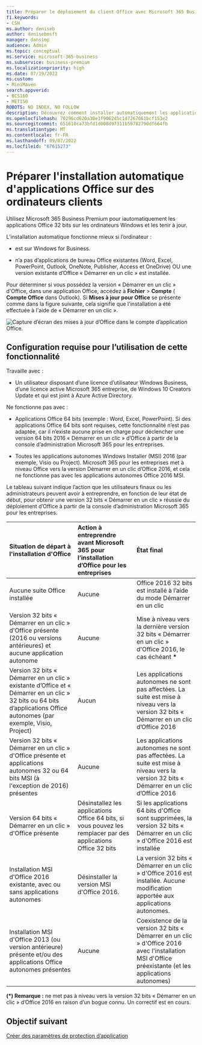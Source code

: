 ```yaml
---
title: Préparer le déploiement du client Office avec Microsoft 365 Business Premium
f1.keywords:
- CSH
ms.author: deniseb
author: denisebmsft
manager: dansimp
audience: Admin
ms.topic: conceptual
ms.service: microsoft-365-business
ms.subservice: business-premium
ms.localizationpriority: high
ms.date: 07/19/2022
ms.custom:
- MiniMaven
search.appverid:
- BCS160
- MET150
ROBOTS: NO INDEX, NO FOLLOW
description: Découvrez comment installer automatiquement les applications Office 32 bits sur les ordinateurs Windows et les maintenir à jour dans Microsoft 365 Business Premium.
ms.openlocfilehash: 70296cd620a30e1f9062d5c1d7267061bcf153e2
ms.sourcegitcommit: 651610ca73bfd1d008d97311b59782790df664fb
ms.translationtype: MT
ms.contentlocale: fr-FR
ms.lasthandoff: 09/07/2022
ms.locfileid: "67615273"
---
```

# <a name="prepare-to-automatically-install-office-apps-to-client-computers"></a>Préparer l'installation automatique d'applications Office sur des ordinateurs clients

Utilisez Microsoft 365 Business Premium pour iautomatiquement les applications Office 32 bits sur les ordinateurs Windows et les tenir à jour.
  
L’installation automatique fonctionne mieux si l’ordinateur : 

- est sur Windows for Business.
  
- n’a pas d’applications de bureau Office existantes (Word, Excel, PowerPoint, Outlook, OneNote, Publisher, Access et OneDrive) OU une version existante d’Office « Démarrer en un clic » est installée.

Pour déterminer si vous possédez la version « Démarrer en un clic » d'Office, dans une application Office, accédez à **Fichier** \> **Compte** ( **Compte Office** dans Outlook). Si **Mises à jour pour Office** se présente comme dans la figure suivante, cela signifie que l'installation a été effectuée à l'aide de « Démarrer en un clic ».
  
![Capture d’écran des mises à jour d’Office dans le compte d’application Office.](./../media/e3439380-fa43-4ed6-ae5d-64851c297df5.png)
  
## <a name="requirements-for-using-this-feature"></a>Configuration requise pour l’utilisation de cette fonctionnalité
  
Travaille avec :
  
- Un utilisateur disposant d’une licence d’utilisateur Windows Business, d’une licence active Microsoft 365 entreprise, de Windows 10 Creators Update et qui est joint à Azure Active Directory.

Ne fonctionne pas avec : 

- Applications Office 64 bits (exemple : Word, Excel, PowerPoint). Si des applications Office 64 bits sont requises, cette fonctionnalité n’est pas adaptée, car il n’existe aucune prise en charge pour déclencher une version 64 bits 2016 « Démarrer en un clic » d’Office à partir de la console d’administration Microsoft 365 pour les entreprises.

- Toutes les applications autonomes Windows Installer (MSI) 2016 (par exemple, Visio ou Project). Microsoft 365 pour les entreprises met à niveau Office vers la version Démarrer en un clic d’Office 2016, et cela ne fonctionne pas avec les applications autonomes Office 2016 MSI.

Le tableau suivant indique l’action que les utilisateurs finaux ou les administrateurs peuvent avoir à entreprendre, en fonction de leur état de début, pour obtenir une version 32 bits « Démarrer en un clic » réussie du déploiement d’Office à partir de la console d’administration Microsoft 365 pour les entreprises.<br/>


|Situation de départ à l'installation d'Office|Action à entreprendre avant Microsoft 365 pour l’installation d’Office pour les entreprises|État final|
|:-----|:-----|:-----|
|Aucune suite Office installée  |Aucune  |Office 2016 32 bits est installé à l’aide du mode Démarrer en un clic  |
|Version 32 bits « Démarrer en un clic » d'Office présente (2016 ou versions antérieures) et aucune application autonome  |Aucune  |Mise à niveau vers la dernière version 32 bits « Démarrer en un clic » d'Office 2016, le cas échéant **\*** |
|Version 32 bits « Démarrer en un clic » existante d’Office et « Démarrer en un clic » 32 bits ou 64 bits d’applications Office autonomes (par exemple, Visio, Project)  |Aucun  |Les applications autonomes ne sont pas affectées. La suite est mise à niveau vers la version 32 bits « Démarrer en un clic d’Office 2016  |
|Version 32 bits « Démarrer en un clic » d'Office présente et applications autonomes 32 ou 64 bits MSI (à l'exception de 2016) présentes  |Aucune  |Les applications autonomes ne sont pas affectées. La suite est mise à niveau vers la version 32 bits « Démarrer en un clic d’Office 2016  |
|Version 64 bits « Démarrer en un clic » d'Office présente  |Désinstallez les applications Office 64 bits, si vous pouvez les remplacer par des applications Office 32 bits  |Si les applications 64 bits d'Office sont supprimées, la version 32 bits « Démarrer en un clic » d'Office 2016 est installée  |
|Installation MSI d'Office 2016 existante, avec ou sans applications autonomes  |Désinstaller la version MSI d'Office 2016.  |La version 32 bits « Démarrer en un clic » d'Office 2016 est installée. Aucune modification apportée aux applications autonomes.  |
|Installation MSI d'Office 2013 (ou version antérieure) présente et/ou des applications Office autonomes présentes  |Aucune  |Coexistence de la version 32 bits « Démarrer en un clic » d'Office 2016 avec l'installation MSI d'Office préexistante (et les applications autonomes)  |

 **(\*) Remarque :** ne met pas à niveau vers la version 32 bits « Démarrer en un clic » d’Office 2016 en raison d’un bogue connu. Un correctif est en cours. 

## <a name="next-objective"></a>Objectif suivant

[Créer des paramètres de protection d’application](m365bp-protection-settings-for-windows-10-devices.md)
  